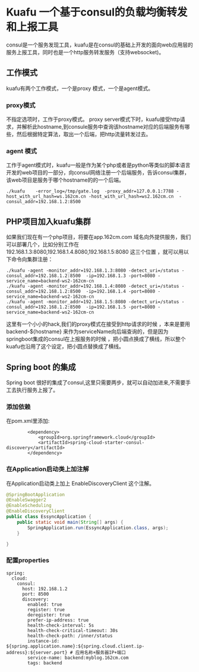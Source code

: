# Kuafu 一个基于consul的负载均衡转发和上报工具

consul是一个服务发现工具，kuafu是在consul的基础上开发的面向web应用层的服务上报工具，同时也是一个http服务转发服务（支持websocket)。

## 工作模式
kuafu有两个工作模式，一个是proxy 模式，一个是agent模式。
### proxy模式
不指定选项时，工作于proxy模式。
proxy server模式下时，kuafu接受http请求，并解析此hostname,到consule服务中查询该hostname对应的后端服务有哪些，然后根据特定算法，取出一个后端，把http流量转发过去。
### agent 模式
工作于agent模式时，kuafu一般是作为某个php或者是python等类似的脚本语言开发的web项目的一部分，向consul网络注册一个后端服务，告诉consul集群，该web项目是服务于哪个hostname的的一个后端。

```
./kuafu    -error_log=/tmp/gate.log  -proxy_addr=127.0.0.1:7788 -host_with_url_hash=ws.162cm.cn -host_with_url_hash=ws2.162cm.cn  -consul_addr=192.168.1.2:8500 
```

## PHP项目加入kuafu集群
如果我们现在有一个php项目，将要在app.162cm.com 域名向外提供服务，我们可以部署几个，比如分别工作在192.168.1.3:8080,192.168.1.4.8080,192.168.1.5:8080 这三个位置 ，就可以用以下命令向集群注册：
```
./kuafu -agent -monitor_addr=192.168.1.3:8080 -detect_uri=/status -consul_addr=192.168.1.2:8500  -ip=192.168.1.3 -port=8080 -service_name=backend-ws2-162cm-cn
./kuafu -agent -monitor_addr=192.168.1.4:8080 -detect_uri=/status -consul_addr=192.168.1.2:8500  -ip=192.168.1.4 -port=8080 -service_name=backend-ws2-162cm-cn
./kuafu -agent -monitor_addr=192.168.1.5:8080 -detect_uri=/status -consul_addr=192.168.1.2:8500  -ip=192.168.1.5 -port=8080 -service_name=backend-ws2-162cm-cn
````
这里有一个小小的hack,我们的proxy模式在接受到http请求的时候 ，本来是要用backend-${hostname} 来作为serviceName向后端查询的，但是因为springboot集成的consul在上报服务的时候 ，把小圆点换成了横线，所以整个kuafu也沿用了这个设定，把小圆点替换成了横线。

## Spring boot 的集成

Spring boot 很好的集成了consul,这里只需要两步，就可以自动加进来,不需要手工去执行服务上报了。
### 添加依赖
在pom.xml里添加:
```
        <dependency>
            <groupId>org.springframework.cloud</groupId>
            <artifactId>spring-cloud-starter-consul-discovery</artifactId>
        </dependency>
```

### 在Application启动类上加注解
在Application启动类上加上 EnableDiscoveryClient 这个注解。
```Java
@SpringBootApplication
@EnableSwagger2
@EnableScheduling
@EnableDiscoveryClient
public class EssyncApplication {
    public static void main(String[] args) {
        SpringApplication.run(EssyncApplication.class, args);
    }

}
```
### 配置properties
```
spring:
  cloud:
    consul:
      host: 192.168.1.2
      port: 8500
      discovery:
        enabled: true
        register: true
        deregister: true
        prefer-ip-address: true
        health-check-interval: 5s
        health-check-critical-timeout: 30s
        health-check-path: /inner/status
        instance-id: ${spring.application.name}:${spring.cloud.client.ip-address}:${server.port} # 应用名称+服务器IP+端口
        service-name: backend:myblog.162cm.com
        tags: backend
```
